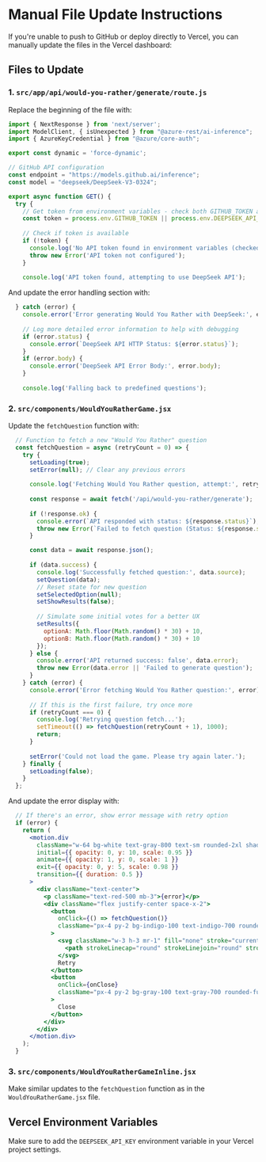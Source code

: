 # Manual File Update Instructions

If you're unable to push to GitHub or deploy directly to Vercel, you can manually update the files in the Vercel dashboard:

## Files to Update

### 1. `src/app/api/would-you-rather/generate/route.js`

Replace the beginning of the file with:

```javascript
import { NextResponse } from 'next/server';
import ModelClient, { isUnexpected } from "@azure-rest/ai-inference";
import { AzureKeyCredential } from "@azure/core-auth";

export const dynamic = 'force-dynamic';

// GitHub API configuration
const endpoint = "https://models.github.ai/inference";
const model = "deepseek/DeepSeek-V3-0324";

export async function GET() {
  try {
    // Get token from environment variables - check both GITHUB_TOKEN and DEEPSEEK_API_KEY
    const token = process.env.GITHUB_TOKEN || process.env.DEEPSEEK_API_KEY;
    
    // Check if token is available
    if (!token) {
      console.log('No API token found in environment variables (checked GITHUB_TOKEN and DEEPSEEK_API_KEY), using fallback questions');
      throw new Error('API token not configured');
    }
    
    console.log('API token found, attempting to use DeepSeek API');
```

And update the error handling section with:

```javascript
  } catch (error) {
    console.error('Error generating Would You Rather with DeepSeek:', error);
    
    // Log more detailed error information to help with debugging
    if (error.status) {
      console.error(`DeepSeek API HTTP Status: ${error.status}`);
    }
    if (error.body) {
      console.error('DeepSeek API Error Body:', error.body);
    }
    
    console.log('Falling back to predefined questions');
```

### 2. `src/components/WouldYouRatherGame.jsx`

Update the `fetchQuestion` function with:

```javascript
  // Function to fetch a new "Would You Rather" question
  const fetchQuestion = async (retryCount = 0) => {
    try {
      setLoading(true);
      setError(null); // Clear any previous errors
      
      console.log('Fetching Would You Rather question, attempt:', retryCount + 1);
      
      const response = await fetch('/api/would-you-rather/generate');
      
      if (!response.ok) {
        console.error(`API responded with status: ${response.status}`);
        throw new Error(`Failed to fetch question (Status: ${response.status})`);
      }

      const data = await response.json();
      
      if (data.success) {
        console.log('Successfully fetched question:', data.source);
        setQuestion(data);
        // Reset state for new question
        setSelectedOption(null);
        setShowResults(false);
        
        // Simulate some initial votes for a better UX
        setResults({
          optionA: Math.floor(Math.random() * 30) + 10,
          optionB: Math.floor(Math.random() * 30) + 10
        });
      } else {
        console.error('API returned success: false', data.error);
        throw new Error(data.error || 'Failed to generate question');
      }
    } catch (error) {
      console.error('Error fetching Would You Rather question:', error);
      
      // If this is the first failure, try once more
      if (retryCount === 0) {
        console.log('Retrying question fetch...');
        setTimeout(() => fetchQuestion(retryCount + 1), 1000);
        return;
      }
      
      setError('Could not load the game. Please try again later.');
    } finally {
      setLoading(false);
    }
  };
```

And update the error display with:

```jsx
  // If there's an error, show error message with retry option
  if (error) {
    return (
      <motion.div
        className="w-64 bg-white text-gray-800 text-sm rounded-2xl shadow-2xl p-5 z-40 border border-indigo-100"
        initial={{ opacity: 0, y: 10, scale: 0.95 }}
        animate={{ opacity: 1, y: 0, scale: 1 }}
        exit={{ opacity: 0, y: 5, scale: 0.98 }}
        transition={{ duration: 0.5 }}
      >
        <div className="text-center">
          <p className="text-red-500 mb-3">{error}</p>
          <div className="flex justify-center space-x-2">
            <button 
              onClick={() => fetchQuestion()}
              className="px-4 py-2 bg-indigo-100 text-indigo-700 rounded-full text-sm font-medium hover:bg-indigo-200 transition-colors flex items-center"
            >
              <svg className="w-3 h-3 mr-1" fill="none" stroke="currentColor" viewBox="0 0 24 24">
                <path strokeLinecap="round" strokeLinejoin="round" strokeWidth="2" d="M4 4v5h.582m15.356 2A8.001 8.001 0 004.582 9m0 0H9m11 11v-5h-.581m0 0a8.003 8.003 0 01-15.357-2m15.357 2H15"></path>
              </svg>
              Retry
            </button>
            <button 
              onClick={onClose}
              className="px-4 py-2 bg-gray-100 text-gray-700 rounded-full text-sm font-medium hover:bg-gray-200 transition-colors"
            >
              Close
            </button>
          </div>
        </div>
      </motion.div>
    );
  }
```

### 3. `src/components/WouldYouRatherGameInline.jsx`

Make similar updates to the `fetchQuestion` function as in the `WouldYouRatherGame.jsx` file.

## Vercel Environment Variables

Make sure to add the `DEEPSEEK_API_KEY` environment variable in your Vercel project settings.
